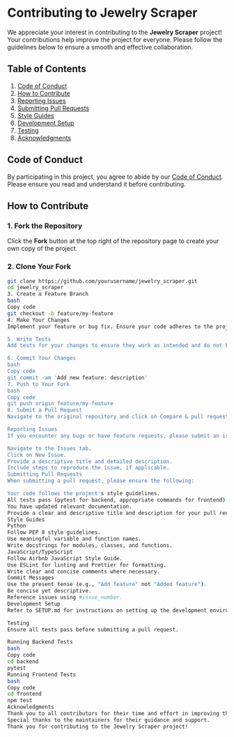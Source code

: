 # Contributing to Jewelry Scraper

We appreciate your interest in contributing to the **Jewelry Scraper** project! Your contributions help improve the project for everyone. Please follow the guidelines below to ensure a smooth and effective collaboration.

## Table of Contents

1. [Code of Conduct](#code-of-conduct)
2. [How to Contribute](#how-to-contribute)
3. [Reporting Issues](#reporting-issues)
4. [Submitting Pull Requests](#submitting-pull-requests)
5. [Style Guides](#style-guides)
6. [Development Setup](#development-setup)
7. [Testing](#testing)
8. [Acknowledgments](#acknowledgments)

## Code of Conduct

By participating in this project, you agree to abide by our [Code of Conduct](./CODE_OF_CONDUCT.md). Please ensure you read and understand it before contributing.

## How to Contribute

### 1. Fork the Repository

Click the **Fork** button at the top right of the repository page to create your own copy of the project.

### 2. Clone Your Fork

```bash
git clone https://github.com/yourusername/jewelry_scraper.git
cd jewelry_scraper
3. Create a Feature Branch
bash
Copy code
git checkout -b feature/my-feature
4. Make Your Changes
Implement your feature or bug fix. Ensure your code adheres to the project's coding standards.

5. Write Tests
Add tests for your changes to ensure they work as intended and do not break existing functionality.

6. Commit Your Changes
bash
Copy code
git commit -am 'Add new feature: description'
7. Push to Your Fork
bash
Copy code
git push origin feature/my-feature
8. Submit a Pull Request
Navigate to the original repository and click on Compare & pull request. Provide a clear description of your changes and reference any related issues.

Reporting Issues
If you encounter any bugs or have feature requests, please submit an issue:

Navigate to the Issues tab.
Click on New Issue.
Provide a descriptive title and detailed description.
Include steps to reproduce the issue, if applicable.
Submitting Pull Requests
When submitting a pull request, please ensure the following:

Your code follows the project's style guidelines.
All tests pass (pytest for backend, appropriate commands for frontend).
You have updated relevant documentation.
Provide a clear and descriptive title and description for your pull request.
Style Guides
Python
Follow PEP 8 style guidelines.
Use meaningful variable and function names.
Write docstrings for modules, classes, and functions.
JavaScript/TypeScript
Follow Airbnb JavaScript Style Guide.
Use ESLint for linting and Prettier for formatting.
Write clear and concise comments where necessary.
Commit Messages
Use the present tense (e.g., "Add feature" not "Added feature").
Be concise yet descriptive.
Reference issues using #issue_number.
Development Setup
Refer to SETUP.md for instructions on setting up the development environment.

Testing
Ensure all tests pass before submitting a pull request.

Running Backend Tests
bash
Copy code
cd backend
pytest
Running Frontend Tests
bash
Copy code
cd frontend
npm test
Acknowledgments
Thank you to all contributors for their time and effort in improving the project!
Special thanks to the maintainers for their guidance and support.
Thank you for contributing to the Jewelry Scraper project! 
